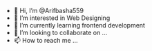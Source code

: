 - 👋 Hi, I’m @Arifbasha559
- 👀 I’m interested in Web Designing
- 🌱 I’m currently learning frontend development
- 💞️ I’m looking to collaborate on ...
- 📫 How to reach me ...

<!---
Arifbasha559/Arifbasha559 is a ✨ special ✨ repository because its `README.md` (this file) appears on your GitHub profile.
You can click the Preview link to take a look at your changes.
--->
